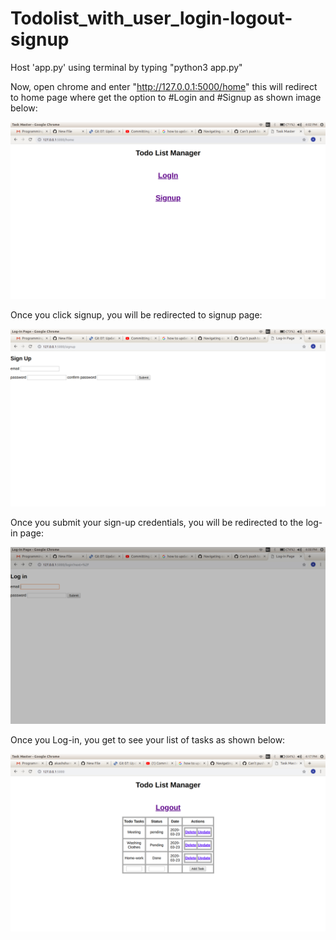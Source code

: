 # Todolist_with_user_login-logout-signup

Host 'app.py' using terminal by typing "python3 app.py"

Now, open chrome and enter "http://127.0.0.1:5000/home" this will redirect to home page where get the option to #Login and #Signup as shown image below:

![](images/home-page.png)

Once you click signup, you will be redirected to signup page:

![](images/signup.png)

Once you submit your sign-up credentials, you will be redirected to the log-in page:

![](images/login-page.png)

Once you Log-in, you get to see your list of tasks as shown below:

![](images/task-page.png)